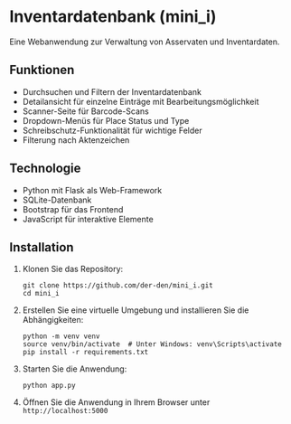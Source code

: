 # Inventardatenbank (mini_i)

Eine Webanwendung zur Verwaltung von Asservaten und Inventardaten.

## Funktionen

- Durchsuchen und Filtern der Inventardatenbank
- Detailansicht für einzelne Einträge mit Bearbeitungsmöglichkeit
- Scanner-Seite für Barcode-Scans
- Dropdown-Menüs für Place Status und Type
- Schreibschutz-Funktionalität für wichtige Felder
- Filterung nach Aktenzeichen

## Technologie

- Python mit Flask als Web-Framework
- SQLite-Datenbank
- Bootstrap für das Frontend
- JavaScript für interaktive Elemente

## Installation

1. Klonen Sie das Repository:
   ```
   git clone https://github.com/der-den/mini_i.git
   cd mini_i
   ```

2. Erstellen Sie eine virtuelle Umgebung und installieren Sie die Abhängigkeiten:
   ```
   python -m venv venv
   source venv/bin/activate  # Unter Windows: venv\Scripts\activate
   pip install -r requirements.txt
   ```

3. Starten Sie die Anwendung:
   ```
   python app.py
   ```

4. Öffnen Sie die Anwendung in Ihrem Browser unter `http://localhost:5000`
